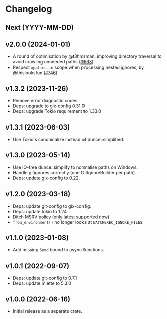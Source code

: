 # Changelog

## Next (YYYY-MM-DD)

## v2.0.0 (2024-01-01)

- A round of optimisation by @t3hmrman, improving directory traversal to avoid crawling unneeded paths ([#663](https://github.com/watchexec/watchexec/pull/663))
- Respect `applies_in` scope when processing nested ignores, by @thislooksfun ([#746](https://github.com/watchexec/watchexec/pull/746))

## v1.3.2 (2023-11-26)

- Remove error diagnostic codes.
- Deps: upgrade to gix-config 0.31.0
- Deps: upgrade Tokio requirement to 1.33.0

## v1.3.1 (2023-06-03)

- Use Tokio's canonicalize instead of dunce::simplified.

## v1.3.0 (2023-05-14)

- Use IO-free dunce::simplify to normalise paths on Windows.
- Handle gitignores correctly (one GitIgnoreBuilder per path).
- Deps: update gix-config to 0.22.

## v1.2.0 (2023-03-18)

- Deps: update git-config to gix-config.
- Deps: update tokio to 1.24
- Ditch MSRV policy (only latest supported now).
- `from_environment()` no longer looks at `WATCHEXEC_IGNORE_FILES`.

## v1.1.0 (2023-01-08)

- Add missing `Send` bound to async functions.

## v1.0.1 (2022-09-07)

- Deps: update git-config to 0.7.1
- Deps: update miette to 5.3.0

## v1.0.0 (2022-06-16)

- Initial release as a separate crate.
